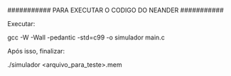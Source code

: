 ########### PARA EXECUTAR O CODIGO DO NEANDER ###########

Executar: 

gcc -W -Wall -pedantic -std=c99 -o simulador main.c

Após isso, finalizar:

./simulador <arquivo_para_teste>.mem
